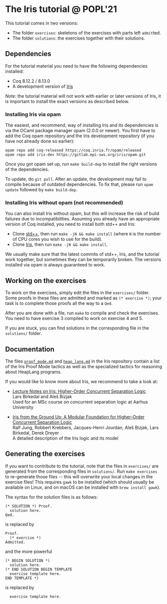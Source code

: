 # The Iris tutorial @ POPL'21

This tutorial comes in two versions:

- The folder `exercises`: skeletons of the exercises with parts left `admit`ted.
- The folder `solutions`: the exercises together with their solutions.

## Dependencies

For the tutorial material you need to have the following dependencies installed:

- Coq 8.12.2 / 8.13.0
- A development version of [Iris](https://gitlab.mpi-sws.org/iris/iris)

*Note:* the tutorial material will not work with earlier or later versions of
Iris, it is important to install the exact versions as described below.

### Installing Iris via opam

The easiest, and recommend, way of installing Iris and its dependencies is via
the OCaml package manager opam (2.0.0 or newer). You first have to add the Coq
opam repository and the Iris development repository (if you have not already
done so earlier):

    opam repo add coq-released https://coq.inria.fr/opam/released
    opam repo add iris-dev https://gitlab.mpi-sws.org/iris/opam.git

Once you got opam set up, run `make build-dep` to install the right versions
of the dependencies.

To update, do `git pull`.  After an update, the development may fail to compile
because of outdated dependencies.  To fix that, please run `opam update`
followed by `make build-dep`.

### Installing Iris without opam (not recommended)

You can also install Iris without opam, but this will increase the risk of build
failures due to incompatibilities.  Assuming you already have an appropriate
version of Coq installed, you need to install both std++ and Iris:

* Clone [std++](https://gitlab.mpi-sws.org/iris/stdpp/), then run `make -jN && make install`
  (where `N` is the number of CPU cores you wish to use for the build).
* Clone [Iris](https://gitlab.mpi-sws.org/iris/iris/), then run `make -jN && make install`.

We usually make sure that the latest commits of std++, Iris, and the tutorial
work together, but sometimes they can be temporarily broken.  The versions
installed via opam is always guaranteed to work.

## Working on the exercises

To work on the exercises, simply edit the files in the `exercises/` folder. Some
proofs in these files are admitted and marked as `(* exercise *)`; your task is
to complete those proofs all the way to a `Qed`.

After you are done with a file, run `make` to compile and check the
exercises. You need to have exercise 3 compiled to work on exercise 4 and 5.

If you are stuck, you can find solutions in the corresponding file in the
`solutions/` folder.

## Documentation

The files [`proof_mode.md`] and [`heap_lang.md`] in the Iris repository contain a
list of the Iris Proof Mode tactics as well as the specialized tactics for
reasoning about HeapLang programs.

[`proof_mode.md`]: https://gitlab.mpi-sws.org/iris/iris/blob/master/docs/proof_mode.md
[`heap_lang.md`]: https://gitlab.mpi-sws.org/iris/iris/blob/master/docs/heap_lang.md

If you would like to know more about Iris, we recommend to take a look at:

- [Lecture Notes on Iris: Higher-Order Concurrent Separation Logic](http://iris-project.org/tutorial-material.html)<br>
  Lars Birkedal and Aleš Bizjak<br>
  Used for an MSc course on concurrent separation logic at Aarhus University

- [Iris from the Ground Up: A Modular Foundation for Higher-Order Concurrent Separation Logic](https://www.mpi-sws.org/~dreyer/papers/iris-ground-up/paper.pdf)<br>
  Ralf Jung, Robbert Krebbers, Jacques-Henri Jourdan, Aleš Bizjak, Lars Birkedal, Derek Dreyer<br>
  A detailed description of the Iris logic and its model

## Generating the exercises

If you want to contribute to the tutorial, note that the files in `exercises/`
are generated from the corresponding files in `solutions/`. Run `make exercises`
to re-generate those files -- this will overwrite your local changes in the
exercise files! This requires `gawk` to be installed (which should usually be
available on Linux, and on macOS can be installed with `brew install gawk`).

The syntax for the solution files is as follows:
```
(* SOLUTION *) Proof.
  solution here.
Qed.
```
is replaced by
```
Proof.
  (* exercise *)
Admitted.
```
and the more powerful
```
(* BEGIN SOLUTION *)
  solution here.
(* END SOLUTION BEGIN TEMPLATE
  exercise template here.
END TEMPLATE *)
```
is replaced by
```
  exercise template here.
```
